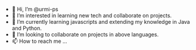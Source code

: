- 👋 Hi, I’m @urmi-ps
- 👀 I’m interested in learning new tech and collaborate on projects.
- 🌱 I’m currently learning javascripts and extending my knowledge in Java and Python.
- 💞️ I’m looking to collaborate on projects in above languages.
- 📫 How to reach me ...

<!---
urmi-ps/urmi-ps is a ✨ special ✨ repository because its `README.md` (this file) appears on your GitHub profile.
You can click the Preview link to take a look at your changes.
--->
